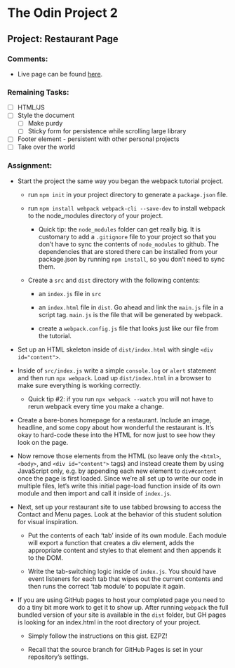 # The Odin Project 2

## Project: Restaurant Page

### Comments:

-   Live page can be found [here]().

### Remaining Tasks:

-   [ ] HTML/JS
-   [ ] Style the document
    -   [ ] Make purdy
    -   [ ] Sticky form for persistence while scrolling large library
-   [ ] Footer element - persistent with other personal projects
-   [ ] Take over the world

### Assignment:

-   Start the project the same way you began the webpack tutorial project.

    -   run `npm init` in your project directory to generate a `package.json` file.

    -   run `npm install webpack webpack-cli --save-dev` to install webpack to the node_modules directory of your project.

        -   Quick tip: the `node_modules` folder can get really big. It is customary to add a `.gitignore` file to your project so that you don’t have to sync the contents of `node_modules` to github. The dependencies that are stored there can be installed from your package.json by running `npm install`, so you don’t need to sync them.

    -   Create a `src` and `dist` directory with the following contents:

        -   an `index.js` file in `src`

        -   an `index.html` file in `dist`. Go ahead and link the `main.js` file in a script tag. `main.js` is the file that will be generated by webpack.

        -   create a `webpack.config.js` file that looks just like our file from the tutorial.

-   Set up an HTML skeleton inside of `dist/index.html` with single `<div id="content">`.

-   Inside of `src/index.js` write a simple `console.log` or `alert` statement and then run `npx webpack`. Load up `dist/index.html` in a browser to make sure everything is working correctly.

    -   Quick tip #2: if you run `npx webpack --watch` you will not have to rerun webpack every time you make a change.

-   Create a bare-bones homepage for a restaurant. Include an image, headline, and some copy about how wonderful the restaurant is. It’s okay to hard-code these into the HTML for now just to see how they look on the page.

-   Now remove those elements from the HTML (so leave only the `<html>`, `<body>`, and `<div id="content">` tags) and instead create them by using JavaScript only, e.g. by appending each new element to `div#content` once the page is first loaded. Since we’re all set up to write our code in multiple files, let’s write this initial page-load function inside of its own module and then import and call it inside of `index.js`.

-   Next, set up your restaurant site to use tabbed browsing to access the Contact and Menu pages. Look at the behavior of this student solution for visual inspiration.

    -   Put the contents of each ‘tab’ inside of its own module. Each module will export a function that creates a div element, adds the appropriate content and styles to that element and then appends it to the DOM.

    -   Write the tab-switching logic inside of `index.js`. You should have event listeners for each tab that wipes out the current contents and then runs the correct ‘tab module’ to populate it again.

-   If you are using GitHub pages to host your completed page you need to do a tiny bit more work to get it to show up. After running `webpack` the full bundled version of your site is available in the `dist` folder, but GH pages is looking for an index.html in the root directory of your project.

    -   Simply follow the instructions on this gist. EZPZ!

    -   Recall that the source branch for GitHub Pages is set in your repository’s settings.
